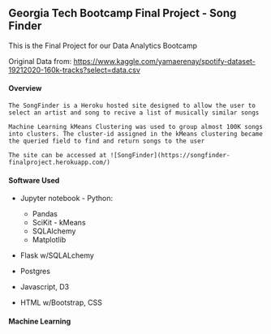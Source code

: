 ##   Georgia Tech Bootcamp Final Project - Song Finder 


This is the Final Project for our Data Analytics Bootcamp

Original Data from: https://www.kaggle.com/yamaerenay/spotify-dataset-19212020-160k-tracks?select=data.csv

#### Overview

    The SongFinder is a Heroku hosted site designed to allow the user to select an artist and song to recive a list of musically similar songs
    
    Machine Learning kMeans Clustering was used to group almost 100K songs into clusters. The cluster-id assigned in the kMeans clustering became the queried field to find and return songs to the user
    
    The site can be accessed at ![SongFinder](https://songfinder-finalproject.herokuapp.com/)



#### Software Used

 - Jupyter notebook - Python:
    - Pandas
    - SciKit - kMeans
    - SQLAlchemy
    - Matplotlib
    
 - Flask w/SQLALchemy
 - Postgres
 - Javascript, D3
 - HTML w/Bootstrap, CSS
 
 

#### Machine Learning 

